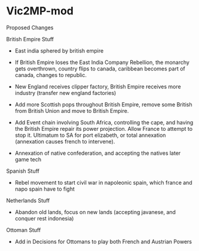 # Vic2MP-mod

Proposed Changes

British Empire Stuff
	
- East india sphered by british empire

- If British Empire loses the East India Company Rebellion, the monarchy gets overthrown, country flips to canada, caribbean becomes part of canada, changes to republic.

- New England receives clipper factory, British Empire receives more industry (transfer new england factories) 

- Add more Scottish pops throughout British Empire, remove some British from British Union and move to British Empire.

- Add Event chain involving South Africa, controlling the cape, and having the British Empire repair its power projection. Allow France to attempt to stop it. Ultimatum to SA for port elizabeth, or total annexation (annexation causes french to intervene).

- Annexation of native confederation, and accepting the natives later game tech

Spanish Stuff

- Rebel movement to start civil war in napoleonic spain, which france and napo spain have to fight

Netherlands Stuff

- Abandon old lands, focus on new lands (accepting javanese, and conquer rest indonesia)

Ottoman Stuff

- Add in Decisions for Ottomans to play both French and Austrian Powers

